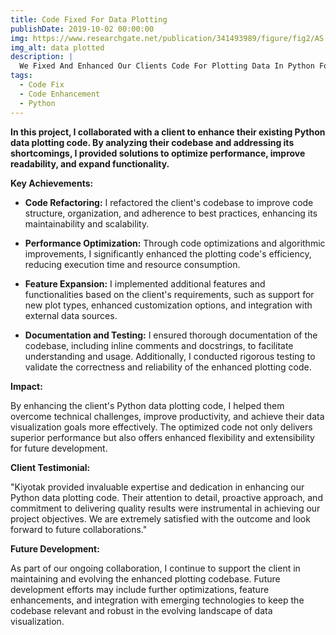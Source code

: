 ```yaml
---
title: Code Fixed For Data Plotting
publishDate: 2019-10-02 00:00:00
img: https://www.researchgate.net/publication/341493989/figure/fig2/AS:892956127019013@1589908739889/SHAP-plot-of-the-10-most-prognostic-features-This-graph-shows-SHAP-values-averaged.png
img_alt: data plotted
description: |
  We Fixed And Enhanced Our Clients Code For Plotting Data In Python For His AI Project
tags:
  - Code Fix
  - Code Enhancement
  - Python
---
```





**In this project, I collaborated with a client to enhance their existing Python data plotting code. By analyzing their codebase and addressing its shortcomings, I provided solutions to optimize performance, improve readability, and expand functionality.**

**Key Achievements:**

- **Code Refactoring:** I refactored the client's codebase to improve code structure, organization, and adherence to best practices, enhancing its maintainability and scalability.

- **Performance Optimization:** Through code optimizations and algorithmic improvements, I significantly enhanced the plotting code's efficiency, reducing execution time and resource consumption.

- **Feature Expansion:** I implemented additional features and functionalities based on the client's requirements, such as support for new plot types, enhanced customization options, and integration with external data sources.

- **Documentation and Testing:** I ensured thorough documentation of the codebase, including inline comments and docstrings, to facilitate understanding and usage. Additionally, I conducted rigorous testing to validate the correctness and reliability of the enhanced plotting code.

**Impact:**

By enhancing the client's Python data plotting code, I helped them overcome technical challenges, improve productivity, and achieve their data visualization goals more effectively. The optimized code not only delivers superior performance but also offers enhanced flexibility and extensibility for future development.

**Client Testimonial:**

"Kiyotak provided invaluable expertise and dedication in enhancing our Python data plotting code. Their attention to detail, proactive approach, and commitment to delivering quality results were instrumental in achieving our project objectives. We are extremely satisfied with the outcome and look forward to future collaborations."

**Future Development:**

As part of our ongoing collaboration, I continue to support the client in maintaining and evolving the enhanced plotting codebase. Future development efforts may include further optimizations, feature enhancements, and integration with emerging technologies to keep the codebase relevant and robust in the evolving landscape of data visualization.

